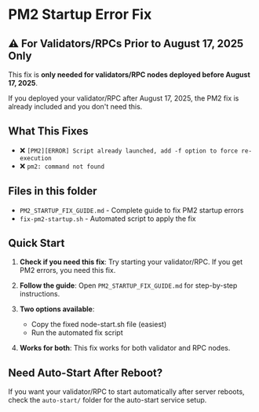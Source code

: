 # PM2 Startup Error Fix

## ⚠️ For Validators/RPCs Prior to August 17, 2025 Only

This fix is **only needed for validators/RPC nodes deployed before August 17, 2025**.

If you deployed your validator/RPC after August 17, 2025, the PM2 fix is already included and you don't need this.

## What This Fixes

- ❌ `[PM2][ERROR] Script already launched, add -f option to force re-execution`
- ❌ `pm2: command not found`

## Files in this folder

- `PM2_STARTUP_FIX_GUIDE.md` - Complete guide to fix PM2 startup errors
- `fix-pm2-startup.sh` - Automated script to apply the fix

## Quick Start

1. **Check if you need this fix**: Try starting your validator/RPC. If you get PM2 errors, you need this fix.

2. **Follow the guide**: Open `PM2_STARTUP_FIX_GUIDE.md` for step-by-step instructions.

3. **Two options available**:
   - Copy the fixed node-start.sh file (easiest)
   - Run the automated fix script

4. **Works for both**: This fix works for both validator and RPC nodes.

## Need Auto-Start After Reboot?

If you want your validator/RPC to start automatically after server reboots, check the `auto-start/` folder for the auto-start service setup.
